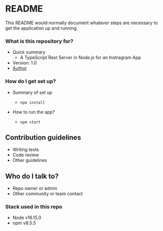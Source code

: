 # README #

This README would normally document whatever steps are necessary to get the application up and running.

### What is this repository for? ###

* Quick summary
    * A TypeScript Rest Server in Node.js for an Instragram App
* Version: 1.0
* [Author](https://www.linkedin.com/in/felipenavaslederhos)

### How do I get set up? ###

* Summary of set up
    * ```npm install```

* How to run the app?
    * ```npm start```

## Contribution guidelines

- Writing tests
- Code review
- Other guidelines

## Who do I talk to?

- Repo owner or admin
- Other community or team contact

### Stack used in this repo ###

* Node v16.15.0
* npm v8.5.5
